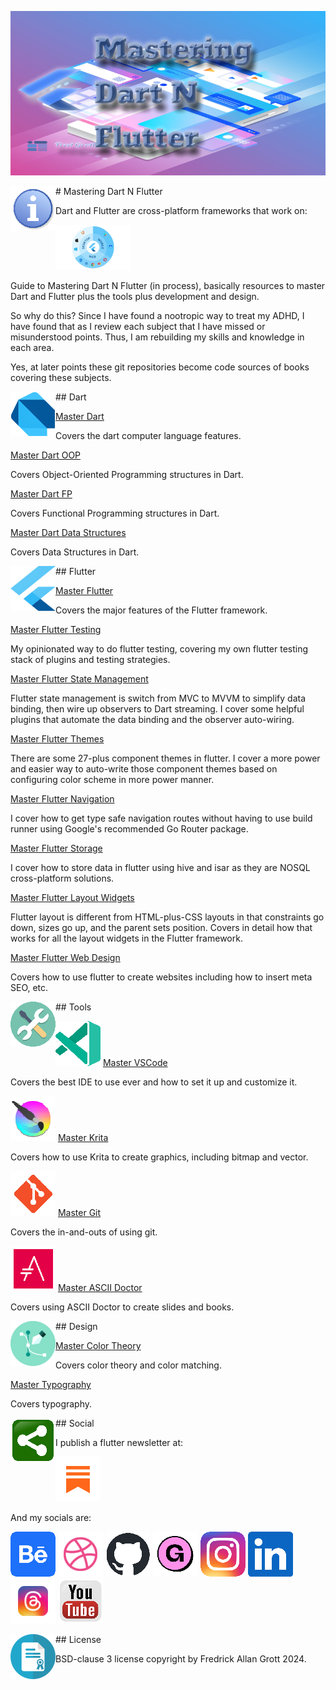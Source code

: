 ![Mastering Dart N Flutter](./media/thumbnail.png)

<img align="left" width="72" height="72" src="./media/info.png"># Mastering Dart N Flutter

Dart and Flutter are cross-platform frameworks that work on:


![cross-platform](./media/crossplatform_badge.png)



Guide to Mastering Dart N Flutter (in process), basically resources to master Dart and Flutter plus the tools plus
development and design.

So why do this? Since I have found a nootropic way to treat my ADHD, I have found that as I review each subject that I have missed or misunderstood points. Thus, I am rebuilding my skills and knowledge in each area.

Yes, at later points these git repositories become code sources of books covering these subjects.


<img align="left" width="72" height="72" src="./media/logo_dart.png">## Dart

[Master Dart]()

Covers the dart computer language features.

[Master Dart OOP]()

Covers Object-Oriented Programming structures in Dart.

[Master Dart FP]()

Covers Functional Programming structures in Dart.

[Master Dart Data Structures]()

Covers Data Structures in Dart.


<img align="left" width="72" height="72" src="./media/logo_flutter.png">## Flutter

[Master Flutter]()

Covers the major features of the Flutter framework.

[Master Flutter Testing]()

My opinionated way to do flutter testing, covering my own flutter testing stack of plugins and testing strategies.

[Master Flutter State Management]()

Flutter state management is switch from MVC to MVVM to simplify data binding, then wire up observers to Dart streaming. I cover some helpful plugins that automate the data binding and the observer auto-wiring.

[Master Flutter Themes]()

There are some 27-plus component themes in flutter. I cover a more power and easier way to auto-write those component themes based on configuring color scheme in more power manner.


[Master Flutter Navigation]()

I cover how to get type safe navigation routes without having to use build runner using Google's recommended Go Router package.

[Master Flutter Storage]()

I cover how to store data in flutter using hive and isar as they are NOSQL cross-platform solutions.

[Master Flutter Layout Widgets]()

Flutter layout is different from HTML-plus-CSS layouts in that constraints go down, sizes go up, and the parent sets position.
Covers in detail how that works for all the layout widgets in the Flutter framework.

[Master Flutter Web Design]()

Covers how to use flutter to create websites including how to insert meta SEO, etc.

<img align="left" width="72" height="72" src="./media/tools.png">## Tools

![vscode](./media/visual_studio_code.png)
[Master VSCode]()

Covers the best IDE to use ever and how to set it up and customize it.

![krita](./media/krita.png)
[Master Krita]()

Covers how to use Krita to create graphics, including bitmap and vector.

![git](./media/git.png)
[Master Git]()

Covers the in-and-outs of using git.

![ascii doctor](./media/ascii_doctor.png)
[Master ASCII Doctor]()

Covers using ASCII Doctor to create slides and books.

<img align="left" width="72" height="72" src="./media/design.png">## Design

[Master Color Theory]()

Covers color theory and color matching.

[Master Typography]()

Covers typography.

<img align="left" width="72" height="72" src="./media/share.png">## Social

I publish a flutter newsletter at:

[![substack](./media/substack_badge.png)](https://fredgrott.substack.com)

And my socials are:

[![BeHance](./media/behance.png )](https://www.behance.net/gwsfredgrott)
[![Dribble](./media/dribbble.png)](https://dribbble.com/FredGrott)
[![GitHub](./media/github-mark.png )](https://github.com/fredgrott)
[![Gumroad](./media/gumroad.png   )](https://fredgrott.gumroad.com)
[![Instagram](./media/instagram.png )](https://www.instagram.com/fredgrott/)
[![LinkedIN](./media/linkedin.png )](https://www.linkedin.com/in/fredgrottstartupfluttermobileappdesigner/)
[![Threads](./media/threads.png )](https://www.threads.net/@fredgrott)
[![YouTube](./media/youtube.png )](https://www.youtube.com/channel/UCRQadYlHQ8DKRQ_WwUrfZ_w)





<img align="left" width="72" height="72" src="./media/license-icon.png">## License

BSD-clause 3 license copyright by Fredrick Allan Grott 2024.